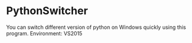 # PythonSwitcher
You can switch different version of python on Windows quickly using this program.
Environment: VS2015
